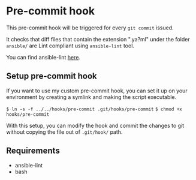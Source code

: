 # Pre-commit hook
This pre-commit hook will be triggered for every `git commit` issued.

It checks that diff files that contain the extension ".ya?ml" under
the folder `ansible/` are Lint compliant using `ansible-lint` tool.

You can find ansible-lint [here](https://github.com/ansible/ansible-lint).

## Setup pre-commit hook
If you want to use my custom pre-commit hook, you can set it up on
your environment by creating a symlink and making the script executable.

`$ ln -s -f ../../hooks/pre-commit .git/hooks/pre-commit`
`$ chmod +x hooks/pre-commit`

With this setup, you can modify the hook and commit the changes to git
without copying the file out of `.git/hook/` path.

## Requirements
 * ansible-lint
 * bash
